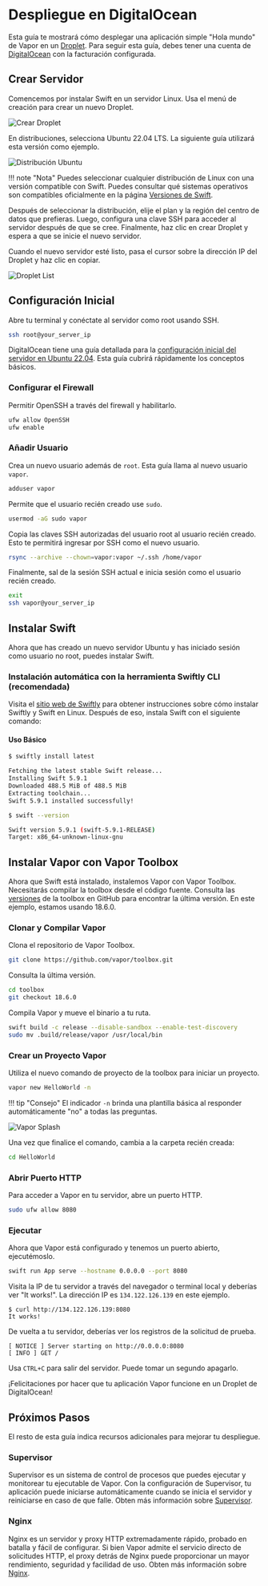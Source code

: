 # Despliegue en DigitalOcean

Esta guía te mostrará cómo desplegar una aplicación simple "Hola mundo" de Vapor en un [Droplet](https://www.digitalocean.com/products/droplets/). Para seguir esta guía, debes tener una cuenta de [DigitalOcean](https://www.digitalocean.com) con la facturación configurada.

## Crear Servidor

Comencemos por instalar Swift en un servidor Linux. Usa el menú de creación para crear un nuevo Droplet.

![Crear Droplet](../images/digital-ocean-create-droplet.png)

En distribuciones, selecciona Ubuntu 22.04 LTS. La siguiente guía utilizará esta versión como ejemplo.

![Distribución Ubuntu](../images/digital-ocean-distributions-ubuntu.png)

!!! note "Nota"
	Puedes seleccionar cualquier distribución de Linux con una versión compatible con Swift. Puedes consultar qué sistemas operativos son compatibles oficialmente en la página [Versiones de Swift](https://swift.org/download/#releases).

Después de seleccionar la distribución, elije el plan y la región del centro de datos que prefieras. Luego, configura una clave SSH para acceder al servidor después de que se cree. Finalmente, haz clic en crear Droplet y espera a que se inicie el nuevo servidor.

Cuando el nuevo servidor esté listo, pasa el cursor sobre la dirección IP del Droplet y haz clic en copiar.

![Droplet List](../images/digital-ocean-droplet-list.png)

## Configuración Inicial

Abre tu terminal y conéctate al servidor como root usando SSH.

```sh
ssh root@your_server_ip
```

DigitalOcean tiene una guía detallada para la [configuración inicial del servidor en Ubuntu 22.04](https://www.digitalocean.com/community/tutorials/initial-server-setup-with-ubuntu-22-04). Esta guía cubrirá rápidamente los conceptos básicos.

### Configurar el Firewall

Permitir OpenSSH a través del firewall y habilitarlo.

```sh
ufw allow OpenSSH
ufw enable
```

### Añadir Usuario

Crea un nuevo usuario además de `root`. Esta guía llama al nuevo usuario `vapor`.

```sh
adduser vapor
```

Permite que el usuario recién creado use `sudo`.

```sh
usermod -aG sudo vapor
```

Copia las claves SSH autorizadas del usuario root al usuario recién creado. Esto te permitirá ingresar por SSH como el nuevo usuario.

```sh
rsync --archive --chown=vapor:vapor ~/.ssh /home/vapor
```

Finalmente, sal de la sesión SSH actual e inicia sesión como el usuario recién creado.

```sh
exit
ssh vapor@your_server_ip
```

## Instalar Swift

Ahora que has creado un nuevo servidor Ubuntu y has iniciado sesión como usuario no root, puedes instalar Swift.

### Instalación automática con la herramienta Swiftly CLI (recomendada)

Visita el [sitio web de Swiftly](https://swiftlang.github.io/swiftly/) para obtener instrucciones sobre cómo instalar Swiftly y Swift en Linux. Después de eso, instala Swift con el siguiente comando:

#### Uso Básico

```sh
$ swiftly install latest

Fetching the latest stable Swift release...
Installing Swift 5.9.1
Downloaded 488.5 MiB of 488.5 MiB
Extracting toolchain...
Swift 5.9.1 installed successfully!

$ swift --version

Swift version 5.9.1 (swift-5.9.1-RELEASE)
Target: x86_64-unknown-linux-gnu
```

## Instalar Vapor con Vapor Toolbox

Ahora que Swift está instalado, instalemos Vapor con Vapor Toolbox. Necesitarás compilar la toolbox desde el código fuente. Consulta las [versiones](https://github.com/vapor/toolbox/releases) de la toolbox en GitHub para encontrar la última versión. En este ejemplo, estamos usando 18.6.0.

### Clonar y Compilar Vapor

Clona el repositorio de Vapor Toolbox.

```sh
git clone https://github.com/vapor/toolbox.git
```

Consulta la última versión.

```sh
cd toolbox
git checkout 18.6.0
```

Compila Vapor y mueve el binario a tu ruta.

```sh
swift build -c release --disable-sandbox --enable-test-discovery
sudo mv .build/release/vapor /usr/local/bin
```

### Crear un Proyecto Vapor

Utiliza el nuevo comando de proyecto de la toolbox para iniciar un proyecto.

```sh
vapor new HelloWorld -n
```

!!! tip "Consejo"
	El indicador `-n` brinda una plantilla básica al responder automáticamente "no" a todas las preguntas.

![Vapor Splash](../images/vapor-splash.png)

Una vez que finalice el comando, cambia a la carpeta recién creada:

```sh
cd HelloWorld
``` 

### Abrir Puerto HTTP

Para acceder a Vapor en tu servidor, abre un puerto HTTP.

```sh
sudo ufw allow 8080
```

### Ejecutar

Ahora que Vapor está configurado y tenemos un puerto abierto, ejecutémoslo.

```sh
swift run App serve --hostname 0.0.0.0 --port 8080
```

Visita la IP de tu servidor a través del navegador o terminal local y deberías ver "It works!". La dirección IP es `134.122.126.139` en este ejemplo.

```
$ curl http://134.122.126.139:8080
It works!
```

De vuelta a tu servidor, deberías ver los registros de la solicitud de prueba.

```
[ NOTICE ] Server starting on http://0.0.0.0:8080
[ INFO ] GET /
```

Usa `CTRL+C` para salir del servidor. Puede tomar un segundo apagarlo.

¡Felicitaciones por hacer que tu aplicación Vapor funcione en un Droplet de DigitalOcean!

## Próximos Pasos

El resto de esta guía indica recursos adicionales para mejorar tu despliegue.

### Supervisor

Supervisor es un sistema de control de procesos que puedes ejecutar y monitorear tu ejecutable de Vapor. Con la configuración de Supervisor, tu aplicación puede iniciarse automáticamente cuando se inicia el servidor y reiniciarse en caso de que falle. Obten más información sobre [Supervisor](../deploy/supervisor.md).

### Nginx

Nginx es un servidor y proxy HTTP extremadamente rápido, probado en batalla y fácil de configurar. Si bien Vapor admite el servicio directo de solicitudes HTTP, el proxy detrás de Nginx puede proporcionar un mayor rendimiento, seguridad y facilidad de uso. Obten más información sobre [Nginx](../deploy/nginx.md).
